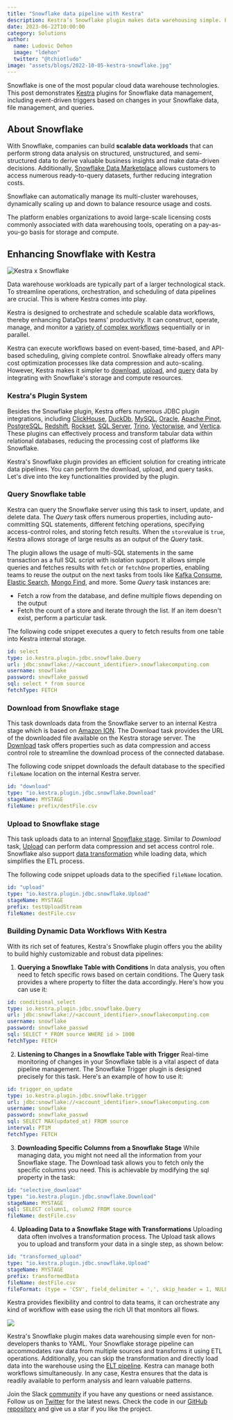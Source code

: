 ```yaml
---
title: "Snowflake data pipeline with Kestra"
description: Kestra’s Snowflake plugin makes data warehousing simple. Even non-developers can write relevant flows and data pipeline
date: 2023-06-22T10:00:00
category: Solutions
author:
  name: Ludovic Dehon
  image: "ldehon"
  twitter: "@tchiotludo"
image: "assets/blogs/2022-10-05-kestra-snowflake.jpg"
---
```


Snowflake is one of the most popular cloud data warehouse technologies. This post demonstrates [Kestra](https://github.com/kestra-io/kestra) plugins for Snowflake data management, including event-driven triggers based on changes in your Snowflake data, file management, and queries.

## About Snowflake ##

With Snowflake, companies can build **scalable data workloads** that can perform strong data analysis on structured, unstructured, and semi-structured data to derive valuable business insights and make data-driven decisions. Additionally, [Snowflake Data Marketplace](https://www.snowflake.com/data-marketplace/) allows customers to access numerous ready-to-query datasets, further reducing integration costs.

Snowflake can automatically manage its multi-cluster warehouses, dynamically scaling up and down to balance resource usage and costs.

The platform enables organizations to avoid large-scale licensing costs commonly associated with data warehousing tools, operating on a pay-as-you-go basis for storage and compute.

## Enhancing Snowflake with Kestra ##

![Kestra x Snowflake](assets/blogs/2022-10-05-kestra-snowflake/snowflake.png)

Data warehouse workloads are typically part of a larger technological stack. To streamline operations, orchestration, and scheduling of data pipelines are crucial. This is where Kestra comes into play.

Kestra is designed to orchestrate and schedule scalable data workflows, thereby enhancing DataOps teams' productivity. It can construct, operate, manage, and monitor a [variety of complex workflows](/docs/tutorial/flowable) sequentially or in parallel.

Kestra can execute workflows based on event-based, time-based, and API-based scheduling, giving complete control.
Snowflake already offers many cost optimization processes like data compression and auto-scaling. However, Kestra makes it simpler to [download](/plugins/plugin-jdbc-snowflake/io.kestra.plugin.jdbc.snowflake.download), [upload](/plugins/plugin-jdbc-snowflake/io.kestra.plugin.jdbc.snowflake.upload), and [query](/plugins/plugin-jdbc-snowflake/io.kestra.plugin.jdbc.snowflake.query) data by integrating with Snowflake's storage and compute resources.

### Kestra's Plugin System ###
Besides the Snowflake plugin, Kestra offers numerous JDBC plugin integrations, including [ClickHouse](/plugins/plugin-jdbc-clickhouse), [DuckDb](/plugins/plugin-jdbc-duckdb), [MySQL](/plugins/plugin-jdbc-mysql), [Oracle](/plugins/plugin-jdbc-oracle), [Apache Pinot](/plugins/plugin-jdbc-pinot), [PostgreSQL](/plugins/plugin-jdbc-postgres), [Redshift](/plugins/plugin-jdbc-redshift), [Rockset](/plugins/plugin-jdbc-rockset/), [SQL Server](/plugins/plugin-jdbc-sqlserver), [Trino](/plugins/plugin-jdbc-trino), [Vectorwise](/plugins/plugin-jdbc-vectorwise), and [Vertica](/plugins/plugin-jdbc-vertica). These plugins can effectively process and transform tabular data within relational databases, reducing the processing cost of platforms like Snowflake.

Kestra's Snowflake plugin provides an efficient solution for creating intricate data pipelines. You can perform the download, upload, and query tasks. Let's dive into the key functionalities provided by the plugin.

### Query Snowflake table ###
Kestra can query the Snowflake server using this task to insert, update, and delete data. The *Query* task offers numerous properties, including auto-committing SQL statements, different fetching operations, specifying access-control roles, and storing fetch results. When the `store`value is `true`, Kestra allows storage of large results as an output of the *Query* task.

The plugin allows the usage of multi-SQL statements in the same transaction as a full SQL script with isolation support. It allows simple queries and fetches results with `fetch` or `fetchOne` properties, enabling teams to reuse the output on the next tasks from tools like [Kafka Consume](/plugins/plugin-kafka/io.kestra.plugin.kafka.consume), [Elastic Search](/plugins/plugin-elasticsearch/io.kestra.plugin.elasticsearch.search), [Mongo Find](/plugins/plugin-mongodb/io.kestra.plugin.mongodb.find), and more. Some *Query* task instances are:

-   Fetch a row from the database, and define multiple flows depending on the output
-   Fetch the count of a store and iterate through the list. If an item doesn't exist, perform a particular task.

The following code snippet executes a query to fetch results from one table into Kestra internal storage.

```yaml
id: select
type: io.kestra.plugin.jdbc.snowflake.Query
url: jdbc:snowflake://<account_identifier>.snowflakecomputing.com
username: snowflake
password: snowflake_passwd
sql: select * from source
fetchType: FETCH
```

### Download from Snowflake stage
This task downloads data from the Snowflake server to an internal Kestra stage which is based on [Amazon ION](https://amzn.github.io/ion-docs/). The Download task provides the URL of the downloaded file available on the Kestra storage server. The [Download](/plugins/plugin-jdbc-snowflake/io.kestra.plugin.jdbc.snowflake.download) task offers properties such as data compression and access control role to streamline the download process of the connected database.

The following code snippet downloads the default database to the specified `fileName` location on the internal Kestra server.

```yaml
id: "download"
type: "io.kestra.plugin.jdbc.snowflake.Download"
stageName: MYSTAGE
fileName: prefix/destFile.csv
```

### Upload to Snowflake stage ###
This task uploads data to an internal [Snowflake stage](https://docs.snowflake.com/en/user-guide/data-load-considerations-stage.html). Similar to *Download* task, [Upload](/plugins/plugin-jdbc-snowflake/io.kestra.plugin.jdbc.snowflake.upload) can perform data compression and set access control role. Snowflake also support [data transformation](https://docs.snowflake.com/en/user-guide/data-load-transform.html) while loading data, which simplifies the ETL process.

The following code snippet uploads data to the specified `fileName` location.

```yaml
id: "upload"
type: "io.kestra.plugin.jdbc.snowflake.Upload"
stageName: MYSTAGE
prefix: testUploadStream
fileName: destFile.csv
```

### Building Dynamic Data Workflows With Kestra

With its rich set of features, Kestra's Snowflake plugin offers you the ability to build highly customizable and robust data pipelines:

1. **Querying a Snowflake Table with Conditions**
In data analysis, you often need to fetch specific rows based on certain conditions. The Query task provides a where property to filter the data accordingly. Here's how you can use it:

```yaml
id: conditional_select
type: io.kestra.plugin.jdbc.snowflake.Query
url: jdbc:snowflake://<account_identifier>.snowflakecomputing.com
username: snowflake
password: snowflake_passwd
sql: SELECT * FROM source WHERE id > 1000
fetchType: FETCH
```

2. **Listening to Changes in a Snowflake Table with Trigger**
Real-time monitoring of changes in your Snowflake table is a vital aspect of data pipeline management. The Snowflake Trigger plugin is designed precisely for this task. Here's an example of how to use it:

```yaml
id: trigger_on_update
type: io.kestra.plugin.jdbc.snowflake.trigger
url: jdbc:snowflake://<account_identifier>.snowflakecomputing.com
username: snowflake
password: snowflake_passwd
sql: SELECT MAX(updated_at) FROM source
interval: PT1M
fetchType: FETCH
```

3. **Downloading Specific Columns from a Snowflake Stage**
While managing data, you might not need all the information from your Snowflake stage. The Download task allows you to fetch only the specific columns you need. This is achievable by modifying the sql property in the task:

```yaml
id: "selective_download"
type: "io.kestra.plugin.jdbc.snowflake.Download"
stageName: MYSTAGE
sql: SELECT column1, column2 FROM source
fileName: destFile.csv
```

4. **Uploading Data to a Snowflake Stage with Transformations**
Uploading data often involves a transformation process. The Upload task allows you to upload and transform your data in a single step, as shown below:

```yaml
id: "transformed_upload"
type: "io.kestra.plugin.jdbc.snowflake.Upload"
stageName: MYSTAGE
prefix: transformedData
fileName: destFile.csv
fileFormat: (type = 'CSV', field_delimiter = ',', skip_header = 1, NULL_IF = ('\\N'))
```

Kestra provides flexibility and control to data teams, it can orchestrate any kind of workflow with ease using the rich UI that monitors all flows.

![](/ui.gif)

Kestra's Snowflake plugin makes data warehousing simple even for non-developers thanks to YAML. Your Snowflake storage pipeline can accommodates raw data from multiple sources and transforms it using ETL operations. Additionally, you can skip the transformation and directly load data into the warehouse using the [ELT pipeline](./2022-04-27-etl-vs-elt). Kestra can manage both workflows simultaneously. In any case, Kestra ensures that the data is readily available to perform analysis and learn valuable patterns.

Join the Slack [community](https://kestra.io/slack) if you have any questions or need assistance.
Follow us on [Twitter](https://twitter.com/kestra_io) for the latest news.
Check the code in our [GitHub repository](https://github.com/kestra-io/kestra) and give us a star if you like the project.

